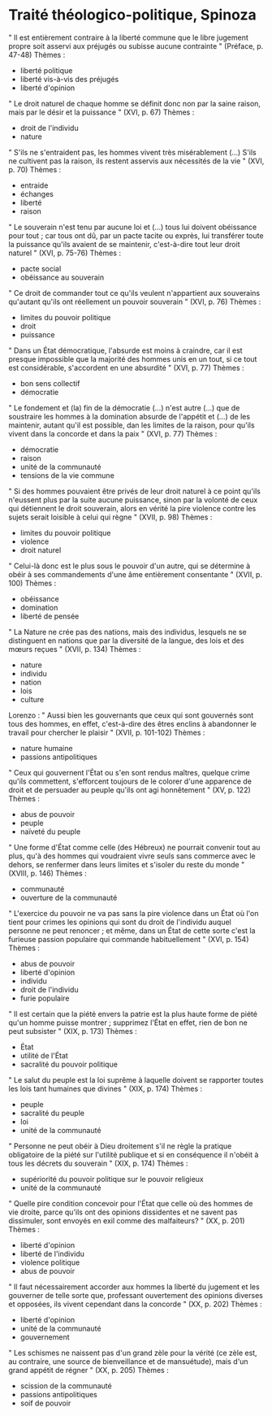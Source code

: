 # Traité théologico-politique, Spinoza

" Il est entièrement contraire à la liberté commune que le libre jugement propre soit asservi aux préjugés ou subisse aucune contrainte " (Préface, p. 47-48)
Thèmes :
- liberté politique
- liberté vis-à-vis des préjugés
- liberté d'opinion

" Le droit naturel de chaque homme se définit donc non par la saine raison, mais par le désir et la puissance " (XVI, p. 67)
Thèmes :
- droit de l'individu
- nature

" S'ils ne s'entraident pas, les hommes vivent très misérablement (…) S'ils ne cultivent pas la raison, ils restent asservis aux nécessités de la vie " (XVI, p. 70)
Thèmes :
- entraide
- échanges
- liberté
- raison

" Le souverain n'est tenu par aucune loi et (…) tous lui doivent obéissance pour tout ; car tous ont dû, par un pacte tacite ou exprès, lui transférer toute la puissance qu'ils avaient de se maintenir, c'est-à-dire tout leur droit naturel " (XVI, p. 75-76)
Thèmes :
- pacte social
- obéissance au souverain

" Ce droit de commander tout ce qu'ils veulent n'appartient aux souverains qu'autant qu'ils ont réellement un pouvoir souverain " (XVI, p. 76)
Thèmes :
- limites du pouvoir politique
- droit
- puissance

" Dans un État démocratique, l'absurde est moins à craindre, car il est presque impossible que la majorité des hommes unis en un tout, si ce tout est considérable, s'accordent en une absurdité " (XVI, p. 77)
Thèmes :
- bon sens collectif
- démocratie

" Le fondement et (la) fin de la démocratie (…) n'est autre (…) que de soustraire les hommes à la domination absurde de l'appétit et (…) de les maintenir, autant qu'il est possible, dan les limites de la raison, pour qu'ils vivent dans la concorde et dans la paix " (XVI, p. 77)
Thèmes :
- démocratie
- raison
- unité de la communauté
- tensions de la vie commune

" Si des hommes pouvaient être privés de leur droit naturel à ce point qu'ils n'eussent plus par la suite aucune puissance, sinon par la volonté de ceux qui détiennent le droit souverain, alors en vérité la pire violence contre les sujets serait loisible à celui qui règne " (XVII, p. 98)
Thèmes :
- limites du pouvoir politique
- violence
- droit naturel

" Celui-là donc est le plus sous le pouvoir d'un autre, qui se détermine à obéir à ses commandements d'une âme entièrement consentante " (XVII, p. 100)
Thèmes :
- obéissance
- domination
- liberté de pensée

" La Nature ne crée pas des nations, mais des individus, lesquels ne se distinguent en nations que par la diversité de la langue, des lois et des mœurs reçues " (XVII, p. 134)
Thèmes :
- nature
- individu
- nation
- lois
- culture

Lorenzo : " Aussi bien les gouvernants que ceux qui sont gouvernés sont tous des hommes, en effet, c'est-à-dire des êtres enclins à abandonner le travail pour chercher le plaisir " (XVII, p. 101-102)
Thèmes :
- nature humaine
- passions antipolitiques

" Ceux qui gouvernent l'État ou s'en sont rendus maîtres, quelque crime qu'ils commettent, s'efforcent toujours de le colorer d'une apparence de droit et de persuader au peuple qu'ils ont agi honnêtement " (XV, p. 122)
Thèmes :
- abus de pouvoir
- peuple
- naïveté du peuple

" Une forme d'État comme celle (des Hébreux) ne pourrait convenir tout au plus, qu'à des hommes qui voudraient vivre seuls sans commerce avec le dehors, se renfermer dans leurs limites et s'isoler du reste du monde " (XVIII, p. 146)
Thèmes :
- communauté
- ouverture de la communauté

" L'exercice du pouvoir ne va pas sans la pire violence dans un État où l'on tient pour crimes les opinions qui sont du droit de l'individu auquel personne ne peut renoncer ; et même, dans un État de cette sorte c'est la furieuse passion populaire qui commande habituellement " (XVI, p. 154)
Thèmes :
- abus de pouvoir
- liberté d'opinion
- individu
- droit de l'individu
- furie populaire

" Il est certain que la piété envers la patrie est la plus haute forme de piété qu'un homme puisse montrer ; supprimez l'État en effet, rien de bon ne peut subsister " (XIX, p. 173)
Thèmes :
- État
- utilité de l'État
- sacralité du pouvoir politique

" Le salut du peuple est la loi suprême à laquelle doivent se rapporter toutes les lois tant humaines que divines " (XIX, p. 174)
Thèmes :
- peuple
- sacralité du peuple
- loi
- unité de la communauté

" Personne ne peut obéir à Dieu droitement s'il ne règle la pratique obligatoire de la piété sur l'utilité publique et si en conséquence il n'obéit à tous les décrets du souverain " (XIX, p. 174)
Thèmes :
- supériorité du pouvoir politique sur le pouvoir religieux
- unité de la communauté

" Quelle pire condition concevoir pour l'État que celle où des hommes de vie droite, parce qu'ils ont des opinions dissidentes et ne savent pas dissimuler, sont envoyés en exil comme des malfaiteurs? " (XX, p. 201)
Thèmes :
- liberté d'opinion
- liberté de l'individu
- violence politique
- abus de pouvoir

" Il faut nécessairement accorder aux hommes la liberté du jugement et les gouverner de telle sorte que, professant ouvertement des opinions diverses et opposées, ils vivent cependant dans la concorde " (XX, p. 202)
Thèmes :
- liberté d'opinion
- unité de la communauté
- gouvernement

" Les schismes ne naissent pas d'un grand zèle pour la vérité (ce zèle est, au contraire, une source de bienveillance et de mansuétude), mais d'un grand appétit de régner " (XX, p. 205)
Thèmes :
- scission de la communauté
- passions antipolitiques
- soif de pouvoir
